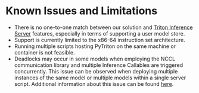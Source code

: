 <!--
Copyright (c) 2022-2023, NVIDIA CORPORATION. All rights reserved.

Licensed under the Apache License, Version 2.0 (the "License");
you may not use this file except in compliance with the License.
You may obtain a copy of the License at

    http://www.apache.org/licenses/LICENSE-2.0

Unless required by applicable law or agreed to in writing, software
distributed under the License is distributed on an "AS IS" BASIS,
WITHOUT WARRANTIES OR CONDITIONS OF ANY KIND, either express or implied.
See the License for the specific language governing permissions and
limitations under the License.
-->

# Known Issues and Limitations

- There is no one-to-one match between our solution and [Triton Inference Server](https://github.com/triton-inference-server/server) features, especially in terms of supporting a user model store.
- Support is currently limited to the x86-64 instruction set architecture.
- Running multiple scripts hosting PyTriton on the same machine or container is not feasible.
- Deadlocks may occur in some models when employing the NCCL communication library and multiple Inference Callables are triggered concurrently. This issue can be observed when deploying multiple instances of the same model or multiple models within a single server script. Additional information about this issue can be found [here](https://docs.nvidia.com/deeplearning/nccl/user-guide/docs/usage/communicators.html#using-multiple-nccl-communicators-concurrently).
